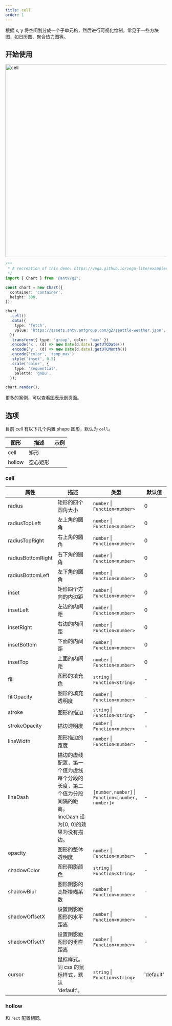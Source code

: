 ```yaml
---
title: cell
order: 1
---
```


根据 x, y 将空间划分成一个子单元格，然后进行可视化绘制，常见于一些方块图，如日历图、聚合热力图等。

## 开始使用

<img alt="cell" src="https://mdn.alipayobjects.com/mdn/huamei_qa8qxu/afts/img/A*Wk4zR40uQesAAAAAAAAAAAAADmJ7AQ" width="600" />

```ts
/**
 * A recreation of this demo: https://vega.github.io/vega-lite/examples/rect_heatmap_weather.html
 */
import { Chart } from '@antv/g2';

const chart = new Chart({
  container: 'container',
  height: 300,
});

chart
  .cell()
  .data({
    type: 'fetch',
    value: 'https://assets.antv.antgroup.com/g2/seattle-weather.json',
  })
  .transform({ type: 'group', color: 'max' })
  .encode('x', (d) => new Date(d.date).getUTCDate())
  .encode('y', (d) => new Date(d.date).getUTCMonth())
  .encode('color', 'temp_max')
  .style('inset', 0.5)
  .scale('color', {
    type: 'sequential',
    palette: 'gnBu',
  });

chart.render();
```

更多的案例，可以查看[图表示例](/examples)页面。

## 选项

目前 cell 有以下几个内置 shape 图形，默认为 `cell`。

| 图形   | 描述     | 示例 |
| ------ | -------- | ---- |
| cell   | 矩形     |      |
| hollow | 空心矩形 |      |

### cell

| 属性              | 描述                                                                                                          | 类型                                              | 默认值    |
| ----------------- | ------------------------------------------------------------------------------------------------------------- | ------------------------------------------------- | --------- |
| radius            | 矩形的四个圆角大小                                                                                            | `number` \| `Function<number>`                    | 0         |
| radiusTopLeft     | 左上角的圆角                                                                                                  | `number` \| `Function<number>`                    | 0         |
| radiusTopRight    | 右上角的圆角                                                                                                  | `number` \| `Function<number>`                    | 0         |
| radiusBottomRight | 右下角的圆角                                                                                                  | `number` \| `Function<number>`                    | 0         |
| radiusBottomLeft  | 左下角的圆角                                                                                                  | `number` \| `Function<number>`                    | 0         |
| inset             | 矩形四个方向的内边距                                                                                          | `number` \| `Function<number>`                    | 0         |
| insetLeft         | 左边的内间距                                                                                                  | `number` \| `Function<number>`                    | 0         |
| insetRight        | 右边的内间距                                                                                                  | `number` \| `Function<number>`                    | 0         |
| insetBottom       | 下面的内间距                                                                                                  | `number` \| `Function<number>`                    | 0         |
| insetTop          | 上面的内间距                                                                                                  | `number` \| `Function<number>`                    | 0         |
| fill              | 图形的填充色                                                                                                  | `string` \| `Function<string>`                    | -         |
| fillOpacity       | 图形的填充透明度                                                                                              | `number` \| `Function<number>`                    | -         |
| stroke            | 图形的描边                                                                                                    | `string` \| `Function<string>`                    | -         |
| strokeOpacity     | 描边透明度                                                                                                    | `number` \| `Function<number>`                    | -         |
| lineWidth         | 图形描边的宽度                                                                                                | `number` \| `Function<number>`                    | -         |
| lineDash          | 描边的虚线配置，第一个值为虚线每个分段的长度，第二个值为分段间隔的距离。lineDash 设为[0, 0]的效果为没有描边。 | `[number,number]` \| `Function<[number, number]>` | -         |
| opacity           | 图形的整体透明度                                                                                              | `number` \| `Function<number>`                    | -         |
| shadowColor       | 图形阴影颜色                                                                                                  | `string` \| `Function<string>`                    | -         |
| shadowBlur        | 图形阴影的高斯模糊系数                                                                                        | `number` \| `Function<number>`                    | -         |
| shadowOffsetX     | 设置阴影距图形的水平距离                                                                                      | `number` \| `Function<number>`                    | -         |
| shadowOffsetY     | 设置阴影距图形的垂直距离                                                                                      | `number` \| `Function<number>`                    | -         |
| cursor            | 鼠标样式。同 css 的鼠标样式，默认 'default'。                                                                 | `string` \| `Function<string>`                    | 'default' |

### hollow

和 `rect` 配置相同。
